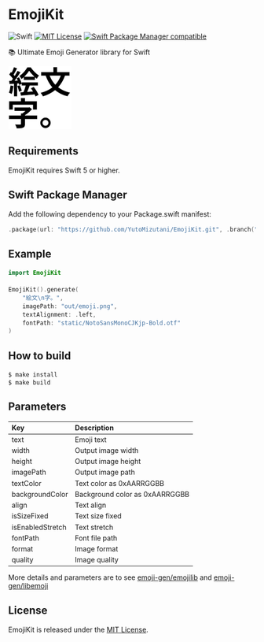 # EmojiKit

![Swift](https://img.shields.io/badge/Swift-5.0-orange.svg)
[![MIT License](http://img.shields.io/badge/license-MIT-blue.svg?style=flat)](https://github.com/YutoMizutani/OperantKit/blob/master/LICENSE)
[![Swift Package Manager compatible](https://img.shields.io/badge/Swift%20Package%20Manager-compatible-brightgreen.svg)](https://github.com/apple/swift-package-manager)

📚 Ultimate Emoji Generator library for Swift

<img src="Example/out/emoji.png" width="128" height="128" alt="EmojiKit"><br>

## Requirements

EmojiKit requires Swift 5 or higher.

## Swift Package Manager

Add the following dependency to your Package.swift manifest:

```swift
.package(url: "https://github.com/YutoMizutani/EmojiKit.git", .branch("master")),
```

## Example

```swift
import EmojiKit

EmojiKit().generate(
    "絵文\n字。",
    imagePath: "out/emoji.png",
    textAlignment: .left,
    fontPath: "static/NotoSansMonoCJKjp-Bold.otf"
)
```

## How to build

```
$ make install
$ make build
```

## Parameters

| Key | Description |
|:--|:--|
| text | Emoji text |
| width | Output image width |
| height | Output image height |
| imagePath | Output image path |
| textColor | Text color as 0xAARRGGBB |
| backgroundColor | Background color as 0xAARRGGBB |
| align | Text align |
| isSizeFixed | Text size fixed |
| isEnabledStretch | Text stretch |
| fontPath | Font file path |
| format | Image format |
| quality | Image quality |


More details and parameters are to see [emoji-gen/emojilib](https://github.com/emoji-gen/emojilib) and [emoji-gen/libemoji](https://github.com/emoji-gen/libemoji)

## License

EmojiKit is released under the [MIT License](https://github.com/YutoMizutani/EmojiKit/blob/master/LICENSE).